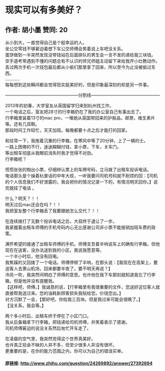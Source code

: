 # 现实可以有多美好？
## 作者: 胡小墨  赞同: 20
从小到大，一直觉得自己是个挺幸运的人。  
坐公交零钱不够窘迫着想下车公交师傅会笑着说上车吧没关系。  
蛋饼做到一半突然发现没带钱站在后面排队的男生会一言不发的递给我三块钱。  
空手道考带遇到不懂的问题总有不认识的师兄师姐主动留下来给我开小灶教动作。  
丢过两次手机一次钱包最后都从小偷们那里拿了回来，所以至今为止没被偷过东西。  
…………  
每每想到这些瞬间都会觉得现实挺美好的，但是印象最深刻的却是另一件事。  
  
—————————————————分割线————————————————  
  
2013年的初春，大学室友从英国留学归来到杭州找工作。  
一个电话之后，室友把28寸的行李箱扔在了我的办公室自己有事出去了。  
行李箱里装着13寸的mac pro，一堆她从英国带回来的护肤品，邮票，维生素片等。还有几双鞋。  
那段时间工作较忙，天天加班。每晚都要十点之后才能打的回家。  
  
和往常一下，我拖着沉重的行李箱，在寒风中等了20分钟，上了一辆的士。  
一路上困倦的不行，迷迷糊糊付钱，拿小票，下车，关车门。  
等出租车彻底从我眼前消失时我才觉得不对劲。  
行李箱呢？  
  
慌慌张张的掏出小票，仔细辨认票上的车牌号码，立马拨了出租车投诉电话。  
电话那头是个操着杭普话的中年大叔，一听我要问司机号码就不耐烦的回：【司机的个人信息我们不好泄露的，我会把你的情况记录一下的，有情况明天回你。】说完就挂了电话
。  
  
什么？明天？！！  
明天过后mac还会在吗？！！  
我把室友整个行李箱丢了我要跟她怎么交代？！！  
  
在连续拨打了无数个投诉电话之后，大叔终于退让了一步。  
我紧握着出租车师傅的手机号码内心无比感谢公司非小票不能报销加班车费的政策。  
  
满怀希望的接通了出租车师傅的手机，师傅支吾着半响说车上的确有行李箱，但他现在在送客，没办法送到我的小区。我说我愿意等。  
一个半小时后，他没有回电。  
我焦躁的又回拨了一个电话。师傅停顿了半响，在那头说：【我现在在高架上，要送客人去萧山机场，回来都要半夜了。要不明天再说？】  
冷风一吹，我突然间明白了师傅的意思。也许他在我下车那刻就知道我忘了行李箱，但是他并没有提醒我。  
【这样吧，师傅。】我诚恳的说，【行李箱里有我很重要的文件，您送好这位客人就直接帮我送过来。您的油耗新顾客损失我贴给您。价钱您出。】  
对方沉默了一会，【那好吧，你给我三百块。但是我过来可能会很晚了。】  
【没关系，我会等。】  
  
  
两个多小时后，出租车终于停在了小区门口。  
我从后备箱拿下行李箱，把钱递给司机师傅，并笑着表示了感谢。  
司机师傅窘迫的说没关系然后匆忙开车走了。  
  
在凌晨的空气里，我突然觉得这个世界真美好。  
也许真正拾金不昧的人并不多，但至少很多人并没有很坏。  
更重要的是，在你的能力范围之内，你可以为自己的错误买单。

#### 原链接: http://www.zhihu.com/question/24269892/answer/27392694